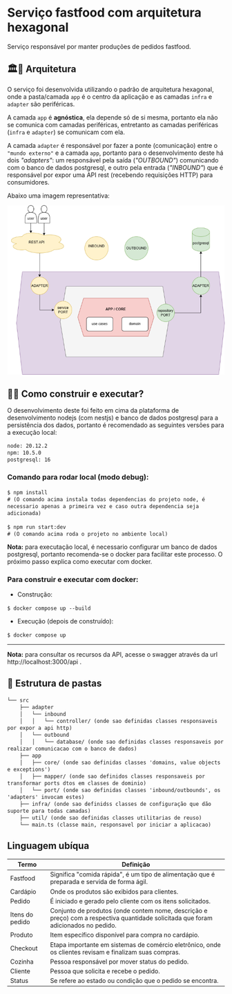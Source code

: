 # Serviço fastfood com arquitetura hexagonal

Serviço responsável por manter produções de pedidos fastfood.

## 🏛👷 Arquitetura

O serviço foi desenvolvida utilizando o padrão de arquitetura hexagonal, onde a pasta/camada `app` é o centro da aplicação e as camadas `infra` e `adapter` são periféricas.

A camada `app` é <strong>agnóstica</strong>, ela depende só de si mesma, portanto ela não se comunica com camadas periféricas, entretanto as camadas periféricas (`infra` e `adapter`) se comunicam com ela. 
 
A camada `adapter` é responsável por fazer a ponte (comunicação) entre o `"mundo externo"` e a camada `app`, portanto para o desenvolvimento deste há dois *"adapters"*: um responsável pela saída (*"OUTBOUND"*) comunicando com o banco de dados postgresql, e outro pela entrada (*"INBOUND"*) que é responsável por expor uma API rest (recebendo requisições HTTP) para consumidores.

Abaixo uma imagem representativa:

<img src="docs/phase1-Arquitetura-hexagonal.drawio.png" />


## 👷🏃 Como construir e executar?

O desenvolvimento deste foi feito em cima da plataforma de desenvolvimento nodejs (com nestjs) e banco de dados postgresql para a persistência dos dados, portanto é recomendado as seguintes versões para a execução local:
```
node: 20.12.2
npm: 10.5.0
postgresql: 16
```

### Comando para rodar local (modo debug):
```
$ npm install 
# (O comando acima instala todas dependencias do projeto node, é necessario apenas a primeira vez e caso outra dependencia seja adicionada)

$ npm run start:dev
# (O comando acima roda o projeto no ambiente local)
```

**Nota:** para executação local, é necessario configurar um banco de dados postgresql, portanto recomenda-se o docker para facilitar este processo. O próximo passo explica como executar com docker.


### Para construir e executar com docker:

- Construção:

```$ docker compose up --build```

- Execução (depois de construído):

```$ docker compose up```

--- 

**Nota:** para consultar os recursos da API, acesse o swagger através da url http://localhost:3000/api .


## 📁 Estrutura de pastas

```.
└── src
    ├── adapter
    │   └── inbound
    │   │   └── controller/ (onde sao definidas classes responsaveis por expor a api http)
    │   └── outbound
    │   │   └── database/ (onde sao definidas classes responsaveis por realizar comunicacao com o banco de dados)
    ├── app
    │   ├── core/ (onde sao definidas classes 'domains, value objects e exceptions')
    │   ├── mapper/ (onde sao definidos classes responsaveis por transformar ports dtos em classes de dominio)
    │   └── port/ (onde sao definidas classes 'inbound/outbounds', os 'adapters' invocam estes)
    ├── infra/ (onde sao definidss classes de configuração que dão suporte para todas camadas)
    ├── util/ (onde sao definidas classes utilitarias de reuso)
    └── main.ts (classe main, responsavel por iniciar a aplicacao)

```

## Linguagem ubíqua

Termo   | Definição
------- | ------
Fastfood | Significa "comida rápida", é um tipo de alimentação que é preparada e servida de forma ágil.
Cardápio | Onde os produtos são exibidos para clientes.
Pedido | É iniciado e gerado pelo cliente com os itens solicitados.
Itens do pedido | Conjunto de produtos (onde contem nome, descrição e preço) com a respectiva quantidade solicitada que foram adicionados no pedido.
Produto | Item específico disponível para compra no cardápio.
Checkout | Etapa importante em sistemas de comércio eletrônico, onde os clientes revisam e finalizam suas compras.
Cozinha | Pessoa responsável por mover status do pedido.
Cliente | Pessoa que solicita e recebe o pedido.
Status | Se refere ao estado ou condição que o pedido se encontra.